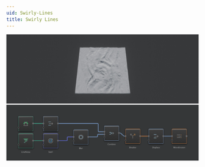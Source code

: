 ```yaml
---
uid: Swirly-Lines
title: Swirly Lines
---
```


![](../Images/Viewport/Swirly-Lines.jpg)
![](../Images/Graph/Swirly-Lines.png)